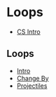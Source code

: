 # Loops

* [CS Intro](/courses/csintro)

## Loops

* [Intro](/courses/csintro1/loops/intro)
* [Change By](/courses/csintro1/loops/change-by)
* [Projectiles](/courses/csintro1/loops/projectiles)